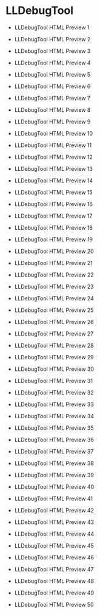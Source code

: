 # LLDebugTool

* LLDebugTool HTML Preview 1

* LLDebugTool HTML Preview 2

* LLDebugTool HTML Preview 3

* LLDebugTool HTML Preview 4

* LLDebugTool HTML Preview 5

* LLDebugTool HTML Preview 6

* LLDebugTool HTML Preview 7

* LLDebugTool HTML Preview 8

* LLDebugTool HTML Preview 9

* LLDebugTool HTML Preview 10

* LLDebugTool HTML Preview 11

* LLDebugTool HTML Preview 12

* LLDebugTool HTML Preview 13

* LLDebugTool HTML Preview 14

* LLDebugTool HTML Preview 15

* LLDebugTool HTML Preview 16

* LLDebugTool HTML Preview 17

* LLDebugTool HTML Preview 18

* LLDebugTool HTML Preview 19

* LLDebugTool HTML Preview 20

* LLDebugTool HTML Preview 21

* LLDebugTool HTML Preview 22

* LLDebugTool HTML Preview 23

* LLDebugTool HTML Preview 24

* LLDebugTool HTML Preview 25

* LLDebugTool HTML Preview 26

* LLDebugTool HTML Preview 27

* LLDebugTool HTML Preview 28

* LLDebugTool HTML Preview 29

* LLDebugTool HTML Preview 30

* LLDebugTool HTML Preview 31

* LLDebugTool HTML Preview 32

* LLDebugTool HTML Preview 33

* LLDebugTool HTML Preview 34

* LLDebugTool HTML Preview 35

* LLDebugTool HTML Preview 36

* LLDebugTool HTML Preview 37

* LLDebugTool HTML Preview 38

* LLDebugTool HTML Preview 39

* LLDebugTool HTML Preview 40

* LLDebugTool HTML Preview 41

* LLDebugTool HTML Preview 42

* LLDebugTool HTML Preview 43

* LLDebugTool HTML Preview 44

* LLDebugTool HTML Preview 45

* LLDebugTool HTML Preview 46

* LLDebugTool HTML Preview 47

* LLDebugTool HTML Preview 48

* LLDebugTool HTML Preview 49

* LLDebugTool HTML Preview 50